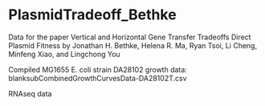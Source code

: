 # PlasmidTradeoff_Bethke

Data for the paper Vertical and Horizontal Gene Transfer Tradeoffs Direct Plasmid Fitness by Jonathan H. Bethke, Helena R. Ma, Ryan Tsoi, Li Cheng, Minfeng Xiao, and Lingchong You 

Compiled MG1655 E. coli strain DA28102 growth data: blanksubCombinedGrowthCurvesData-DA28102T.csv

RNAseq data
